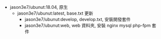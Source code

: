 * jason3e7/ubunut:18.04, 原生 
  * jason3e7/ubunut:latest, base.txt 更新
    * jason3e7/ubunut:develop, develop.txt, 安裝開發套件
    * jason3e7/ubunut:web, web 資料夾, 安裝 nginx mysql php-fpm 套件
